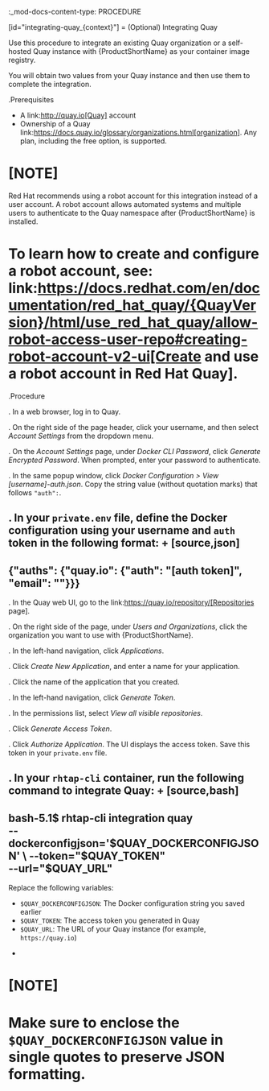 :_mod-docs-content-type: PROCEDURE

[id="integrating-quay_{context}"]
= (Optional) Integrating Quay

Use this procedure to integrate an existing Quay organization or a self-hosted Quay instance with {ProductShortName} as your container image registry.

You will obtain two values from your Quay instance and then use them to complete the integration.

.Prerequisites

* A link:http://quay.io[Quay] account
* Ownership of a Quay link:https://docs.quay.io/glossary/organizations.html[organization]. Any plan, including the free option, is supported.

[NOTE]
====
Red Hat recommends using a robot account for this integration instead of a user account. A robot account allows automated systems and multiple users to authenticate to the Quay namespace after {ProductShortName} is installed.

To learn how to create and configure a robot account, see: link:https://docs.redhat.com/en/documentation/red_hat_quay/{QuayVersion}/html/use_red_hat_quay/allow-robot-access-user-repo#creating-robot-account-v2-ui[Create and use a robot account in Red Hat Quay]. 
====

.Procedure

. In a web browser, log in to Quay.

. On the right side of the page header, click your username, and then select *Account Settings* from the dropdown menu.

. On the *Account Settings* page, under *Docker CLI Password*, click *Generate Encrypted Password*. When prompted, enter your password to authenticate.

. In the same popup window, click *Docker Configuration > View [username]-auth.json*. Copy the string value (without quotation marks) that follows `"auth":`.

. In your `private.env` file, define the Docker configuration using your username and `auth` token in the following format:
+
[source,json]
----
{"auths": {"quay.io": {"auth": "[auth token]", "email": ""}}}
----

. In the Quay web UI, go to the link:https://quay.io/repository/[Repositories page].

. On the right side of the page, under *Users and Organizations*, click the organization you want to use with {ProductShortName}.

. In the left-hand navigation, click *Applications*.

. Click *Create New Application*, and enter a name for your application.

. Click the name of the application that you created.

. In the left-hand navigation, click *Generate Token*.

. In the permissions list, select *View all visible repositories*.

. Click *Generate Access Token*.

. Click *Authorize Application*. The UI displays the access token. Save this token in your `private.env` file.

. In your `rhtap-cli` container, run the following command to integrate Quay:
+
[source,bash]
----
bash-5.1$ rhtap-cli integration quay \
  --dockerconfigjson='$QUAY_DOCKERCONFIGJSON' \
  --token="$QUAY_TOKEN" \
  --url="$QUAY_URL"
----
Replace the following variables:
* `$QUAY_DOCKERCONFIGJSON`: The Docker configuration string you saved earlier
* `$QUAY_TOKEN`: The access token you generated in Quay
* `$QUAY_URL`: The URL of your Quay instance (for example, `https://quay.io`)
+
[NOTE]
====
Make sure to enclose the `$QUAY_DOCKERCONFIGJSON` value in single quotes to preserve JSON formatting.
====
